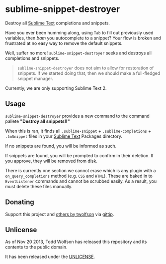 # sublime-snippet-destroyer

Destroy all [Sublime Text][] completions and snippets.

[Sublime Text]: http://sublimetext.com/

Have you ever been humming along, using `Tab` to fill out previously used variables, then *bam* you autocomplete to a snippet? Your flow is broken and frustrated at no easy way to remove the default snippets.

Well, suffer no more! `sublime-snippet-destroyer` seeks and destroys all completions and snippets.

> `sublime-snippet-destroyer` does not aim to allow for restoration of snippets. If we started doing that, then we should make a full-fledged snippet manager.

Currently, we are only supporting Sublime Text 2.

## Usage
`sublime-snippet-destroyer` provides a new command to the command pallete **"Destroy all snippets!!"**

When this is ran, it finds all `.sublime-snippet` + `.sublime-completions` + `.tmSnippet` files in your [Sublime Text][] Packages directory.

If no snippets are found, you will be informed as such.

If snippets are found, you will be prompted to confirm in their deletion. If you approve, they will be removed from disk.

There is currently one section we cannot erase which is any plugin with a `on_query_completions` method (e.g. `CSS` and `HTML`). These are baked in to `EventListener` commands and cannot be scrubbed easily. As a result, you must delete these files manually.

## Donating
Support this project and [others by twolfson][gittip] via [gittip][].

[gittip]: https://www.gittip.com/twolfson/

## Unlicense
As of Nov 20 2013, Todd Wolfson has released this repository and its contents to the public domain.

It has been released under the [UNLICENSE][].

[UNLICENSE]: ../UNLICENSE
